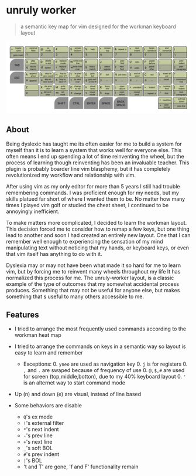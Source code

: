 # unruly worker
> a semantic key map for vim designed for the workman keyboard layout

![unruley worker vim layout](/asset/layout.png)

## About
Being dyslexic has taught me its often easier for me to build a system for
myself than it is to learn a system that works well for everyone else. This often
means I end up spending a lot of time reinventing the wheel, but the process of
learning though reinventing has been an invaluable teacher. This plugin is
probably boarder line vim blasphemy, but it has completely revolutionized my 
workflow and relationship with vim.

After using vim as my only editor for more than 5 years I still had trouble 
remembering commands. I was proficient enough for my needs, but my skills platued 
far short of where I wanted them to be. No matter how many times I played vim golf 
or studied the cheat sheet, I continued to be annoyingly inefficient.

To make matters more complicated, I decided to learn the workman layout. This
decision forced me to consider how to remap a few keys, but one thing lead to
another and soon I had created an entirely new layout. One that I can remember
well enough to experiencing the sensation of my mind manipulating text without
noticing that my hands, or keyboard keys, or even that vim itself has anything 
to do with it.

Dyslexia may or may not have been what made it so hard for me to learn vim, but
by forcing me to reinvent many wheels throughout my life It has normalized this
process for me. The unruly-worker layout, is a classic example of the type of
outcomes that my somewhat accidental process produces. Something that may not 
be useful for anyone else, but makes something that s useful to many others 
accessible to me.

## Features
* I tried to arrange the most frequently used commands according to the workman
  heat map
* I tried to arrange the commands on keys in a semantic way so layout is easy to
  learn and remember
  * Exceptions:
      0. `yneo` are used as navigation key
      0. `j` is for registers
      0. `,` and `.` are swaped because of frequency of use
      0. `@,$,#` are used for screen (top,middle,botton), due to my 40% keyboard
         layout
      0. `'` is an alternet way to start command mode

* Up (n) and down (e) are visual, instead of line based
* Some behaviors are disable
  * `Q`'s ex mode 
  * `!`'s external filter
  * `*`'s next indent
  * `-`'s prev line
  * `+`'s next line
  * `_`'s soft BOL
  * `#`'s prev indent
  * `|`'s BOL
  * 't and T' are gone, 'f and F' functionality remain

